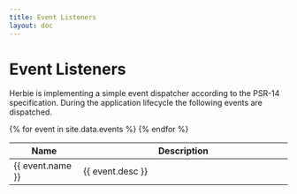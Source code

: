 ```yaml
---
title: Event Listeners
layout: doc
---
```


# Event Listeners

Herbie is implementing a simple event dispatcher according to the PSR-14 specification.
During the application lifecycle the following events are dispatched.

<table class="pure-table pure-table-horizontal">
    <thead>
        <tr>
            <th style="width:25%">Name</th>
            <th style="width:75%">Description</th>
        </tr>
    </thead>
    <tbody>
    {% for event in site.data.events %}
        <tr>
            <td>{{ event.name }}</td>
            <td>{{ event.desc }}</td>
        </tr>
    {% endfor %}
    </tbody>
</table>
